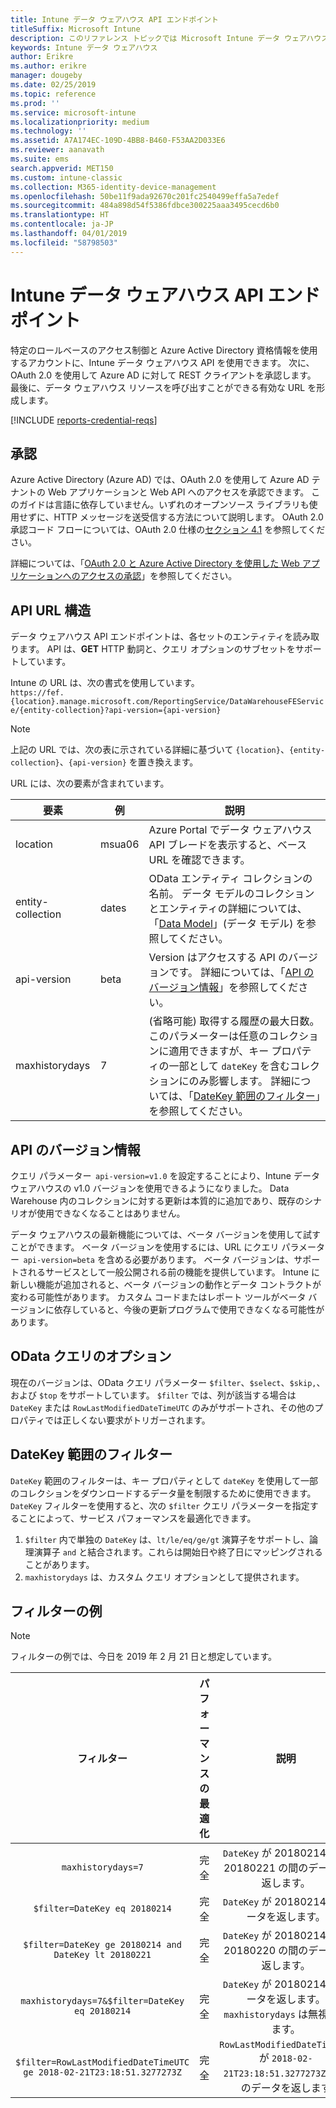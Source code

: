 ```yaml
---
title: Intune データ ウェアハウス API エンドポイント
titleSuffix: Microsoft Intune
description: このリファレンス トピックでは Microsoft Intune データ ウェアハウス API URL 構造について説明します。 フィルターの例が提供されます。
keywords: Intune データ ウェアハウス
author: Erikre
ms.author: erikre
manager: dougeby
ms.date: 02/25/2019
ms.topic: reference
ms.prod: ''
ms.service: microsoft-intune
ms.localizationpriority: medium
ms.technology: ''
ms.assetid: A7A174EC-109D-4BB8-B460-F53AA2D033E6
ms.reviewer: aanavath
ms.suite: ems
search.appverid: MET150
ms.custom: intune-classic
ms.collection: M365-identity-device-management
ms.openlocfilehash: 50be11f9ada92670c201fc2540499effa5a7edef
ms.sourcegitcommit: 484a898d54f5386fdbce300225aaa3495cecd6b0
ms.translationtype: HT
ms.contentlocale: ja-JP
ms.lasthandoff: 04/01/2019
ms.locfileid: "58798503"
---
```

# <a name="intune-data-warehouse-api-endpoint"></a>Intune データ ウェアハウス API エンドポイント

特定のロールベースのアクセス制御と Azure Active Directory 資格情報を使用するアカウントに、Intune データ ウェアハウス API を使用できます。 次に、OAuth 2.0 を使用して Azure AD に対して REST クライアントを承認します。 最後に、データ ウェアハウス リソースを呼び出すことができる有効な URL を形成します。

[!INCLUDE [reports-credential-reqs](./includes/reports-credential-reqs.md)]

## <a name="authorization"></a>承認

Azure Active Directory (Azure AD) では、OAuth 2.0 を使用して Azure AD テナントの Web アプリケーションと Web API へのアクセスを承認できます。 このガイドは言語に依存していません。いずれのオープンソース ライブラリも使用せずに、HTTP メッセージを送受信する方法について説明します。 OAuth 2.0 承認コード フローについては、OAuth 2.0 仕様の[セクション 4.1](https://tools.ietf.org/html/rfc6749#section-4.1) を参照してください。

詳細については、「[OAuth 2.0 と Azure Active Directory を使用した Web アプリケーションへのアクセスの承認](https://docs.microsoft.com/azure/active-directory/develop/active-directory-protocols-oauth-code)」を参照してください。

## <a name="api-url-structure"></a>API URL 構造

データ ウェアハウス API エンドポイントは、各セットのエンティティを読み取ります。 API は、**GET** HTTP 動詞と、クエリ オプションのサブセットをサポートしています。

Intune の URL は、次の書式を使用しています。  
`https://fef.{location}.manage.microsoft.com/ReportingService/DataWarehouseFEService/{entity-collection}?api-version={api-version}`

> [!NOTE]
> 上記の URL では、次の表に示されている詳細に基づいて `{location}`、`{entity-collection}`、`{api-version}` を置き換えます。

URL には、次の要素が含まれています。

| 要素 | 例 | 説明 |
|-------------------|------------|--------------------------------------------------------------------------------------------------------------------|
| location | msua06 | Azure Portal でデータ ウェアハウス API ブレードを表示すると、ベース URL を確認できます。 |
| entity-collection | dates | OData エンティティ コレクションの名前。 データ モデルのコレクションとエンティティの詳細については、「[Data Model](reports-ref-data-model.md)」(データ モデル) を参照してください。 |
| api-version | beta | Version はアクセスする API のバージョンです。 詳細については、「[API のバージョン情報](reports-api-url.md#api-version-information)」を参照してください。 |
| maxhistorydays | 7 | (省略可能) 取得する履歴の最大日数。 このパラメーターは任意のコレクションに適用できますが、キー プロパティの一部として `dateKey` を含むコレクションにのみ影響します。 詳細については、「[DateKey 範囲のフィルター](reports-api-url.md#datekey-range-filters)」を参照してください。 |

## <a name="api-version-information"></a>API のバージョン情報

クエリ パラメーター  `api-version=v1.0` を設定することにより、Intune データ ウェアハウスの v1.0 バージョンを使用できるようになりました。 Data Warehouse 内のコレクションに対する更新は本質的に追加であり、既存のシナリオが使用できなくなることはありません。

データ ウェアハウスの最新機能については、ベータ バージョンを使用して試すことができます。 ベータ バージョンを使用するには、URL にクエリ パラメーター  `api-version=beta` を含める必要があります。 ベータ バージョンは、サポートされるサービスとして一般公開される前の機能を提供しています。 Intune に新しい機能が追加されると、ベータ バージョンの動作とデータ コントラクトが変わる可能性があります。 カスタム コードまたはレポート ツールがベータ バージョンに依存していると、今後の更新プログラムで使用できなくなる可能性があります。

## <a name="odata-query-options"></a>OData クエリのオプション

現在のバージョンは、OData クエリ パラメーター `$filter`、`$select`、`$skip,`、および `$top` をサポートしています。 `$filter` では、列が該当する場合は `DateKey` または `RowLastModifiedDateTimeUTC` のみがサポートされ、その他のプロパティでは正しくない要求がトリガーされます。

## <a name="datekey-range-filters"></a>DateKey 範囲のフィルター

`DateKey` 範囲のフィルターは、キー プロパティとして `dateKey` を使用して一部のコレクションをダウンロードするデータ量を制限するために使用できます。 `DateKey` フィルターを使用すると、次の `$filter` クエリ パラメーターを指定することによって、サービス パフォーマンスを最適化できます。

1.  `$filter` 内で単独の `DateKey` は、`lt/le/eq/ge/gt` 演算子をサポートし、論理演算子 `and` と結合されます。これらは開始日や終了日にマッピングされることがあります。
2.  `maxhistorydays` は、カスタム クエリ オプションとして提供されます。<br>

## <a name="filter-examples"></a>フィルターの例

> [!NOTE]
> フィルターの例では、今日を 2019 年 2 月 21 日と想定しています。

|                             フィルター                             |           パフォーマンスの最適化           |                                          説明                                          |
|:--------------------------------------------------------------:|:--------------------------------------------:|:---------------------------------------------------------------------------------------------:|
|    `maxhistorydays=7`                                            |    完全                                      |    `DateKey` が 20180214 から 20180221 の間のデータを返します。                                     |
|    `$filter=DateKey eq 20180214`                                 |    完全                                      |    `DateKey` が 20180214 のデータを返します。                                                    |
|    `$filter=DateKey ge 20180214 and DateKey lt 20180221`         |    完全                                      |    `DateKey` が 20180214 から 20180220 の間のデータを返します。                                     |
|    `maxhistorydays=7&$filter=DateKey eq 20180214`                |    完全                                      |    `DateKey` が 20180214 のデータを返します。 `maxhistorydays` は無視されます。                            |
|    `$filter=RowLastModifiedDateTimeUTC ge 2018-02-21T23:18:51.3277273Z`                                |    完全                                       |    `RowLastModifiedDateTimeUTC` が `2018-02-21T23:18:51.3277273Z` 以上のデータを返します                             |

